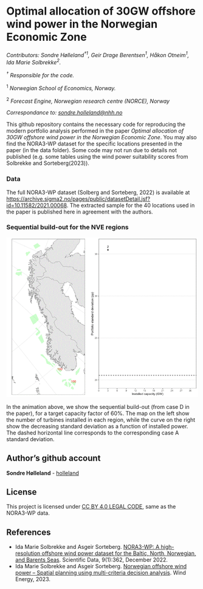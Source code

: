 Optimal allocation of 30GW offshore wind power in the Norwegian Economic
Zone
================

*Contributors: Sondre Hølleland<sup>†1</sup>, Geir Drage
Berentsen<sup>1</sup>, Håkon Otneim<sup>1</sup>, Ida Marie
Solbrekke<sup>2</sup>.*

*<sup>†</sup> Responsible for the code.*

<sup>1</sup> *Norwegian School of Economics, Norway.*

<sup>2</sup> *Forecast Engine, Norwegian research centre (NORCE),
Norway*

*Correspondance to: <sondre.holleland@nhh.no>*

This github repository contains the necessary code for reproducing the
modern portfolio analysis performed in the paper *Optimal allocation of
30GW offshore wind power in the Norwegian Economic Zone*. You may also
find the NORA3-WP dataset for the specific locations presented in the
paper (in the data folder). Some code may not run due to details not
published (e.g. some tables using the wind power suitability scores from
Solbrekke and Sorteberg(2023)).

### Data

The full NORA3-WP dataset (Solberg and Sorteberg, 2022) is available at
<https://archive.sigma2.no/pages/public/datasetDetail.jsf?id=10.11582/2021.00068>.
The extracted sample for the 40 locations used in the paper is published
here in agreement with the authors.

### Sequential build-out for the NVE regions

![](output/sequential_buildout_animation.gif)

In the animation above, we show the sequential build-out (from case D in
the paper), for a target capacity factor of 60%. The map on the left
show the number of turbines installed in each region, while the curve on
the right show the decreasing standard deviation as a function of
installed power. The dashed horizontal line corresponds to the
corresponding case A standard deviation.

## Author’s github account

**Sondre Hølleland** - [holleland](https://github.com/holleland)

## License

This project is licensed under [CC BY 4.0 LEGAL
CODE](https://creativecommons.org/licenses/by/4.0/legalcode), same as
the NORA3-WP data.

## References

- Ida Marie Solbrekke and Asgeir Sorteberg. [NORA3-WP: A high-resolution
  offshore wind power dataset for the Baltic, North, Norwegian, and
  Barents Seas](https://www.nature.com/articles/s41597-022-01451-x).
  Scientific Data, 9(1):362, December 2022.
- Ida Marie Solbrekke and Asgeir Sorteberg. [Norwegian offshore wind
  power – Spatial planning using multi-criteria decision
  analysis](https://onlinelibrary.wiley.com/doi/10.1002/we.2871). Wind
  Energy, 2023.
